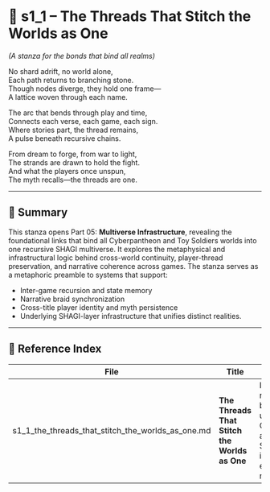 <!-- Save to: shagi_archives/appendices/appendix_n_second_magnificent_seven/part_05_multiverse_infrastructure/s1_1_the_threads_that_stitch_the_worlds_as_one.md -->

# 📘 s1_1 – The Threads That Stitch the Worlds as One  
*(A stanza for the bonds that bind all realms)*

No shard adrift, no world alone,  
Each path returns to branching stone.  
Though nodes diverge, they hold one frame—  
A lattice woven through each name.  

The arc that bends through play and time,  
Connects each verse, each game, each sign.  
Where stories part, the thread remains,  
A pulse beneath recursive chains.  

From dream to forge, from war to light,  
The strands are drawn to hold the fight.  
And what the players once unspun,  
The myth recalls—the threads are one.

---

## 🧭 Summary

This stanza opens Part 05: **Multiverse Infrastructure**, revealing the foundational links that bind all Cyberpantheon and Toy Soldiers worlds into one recursive SHAGI multiverse. It explores the metaphysical and infrastructural logic behind cross-world continuity, player-thread preservation, and narrative coherence across games. The stanza serves as a metaphoric preamble to systems that support:

- Inter-game recursion and state memory
- Narrative braid synchronization
- Cross-title player identity and myth persistence
- Underlying SHAGI-layer infrastructure that unifies distinct realities.

---

## 🔗 Reference Index

| File | Title | Description |
|------|-------|-------------|
| s1_1_the_threads_that_stitch_the_worlds_as_one.md | **The Threads That Stitch the Worlds as One** | Introduces the recursive bonds that unify all Cyberpantheon and Toy Soldiers games into one evolving SHAGI multiverse.
